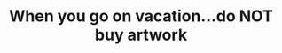 ---
layout: interior
title: When you go on vacation…do NOT buy artwork
speaker: Christopher Gulick
permalink: christopher_gulick
image: img/20160916/christopherGulick.jpg
event: 20160916
video: 29DiOY3IfEM
favorite: You can do most ANYTHING here (under the radar).
about: Christopher Gulick is a kinetic sculptor based in Wichita Kansas. His works are in the permanent collection of the Wichita Art Museum and the Kansas Leadership Center. His studio projects and commissions are in private and corporate collections regionally and nationally (such as KC, Chicago, New York) and internationally (such as Berlin, Singapore and St. Petersburg, Russia). He has exhibited nationally and internationally in New York, Chicago, Miami, Phoenix, London and Berlin. In late 2017 Gulick will build an on-site installation in Sydney, Australia.
twitter: 
facebook: 
instagram: 
linkedin: 
google: 
website: christophergulick.com
email: 
telephone: 
---